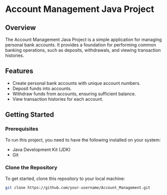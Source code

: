 # Account Management Java Project

## Overview

The Account Management Java Project is a simple application for managing personal bank accounts. It provides a foundation for performing common banking operations, such as deposits, withdrawals, and viewing transaction histories.

## Features

- Create personal bank accounts with unique account numbers.
- Deposit funds into accounts.
- Withdraw funds from accounts, ensuring sufficient balance.
- View transaction histories for each account.

## Getting Started

### Prerequisites

To run this project, you need to have the following installed on your system:

- Java Development Kit (JDK)
- Git

### Clone the Repository

To get started, clone this repository to your local machine:

```bash
git clone https://github.com/your-username/Account_Management.git
